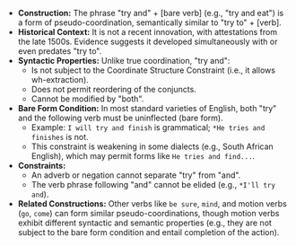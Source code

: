 *   **Construction:** The phrase "try and" + [bare verb] (e.g., "try and eat") is a form of pseudo-coordination, semantically similar to "try to" + [verb].
*   **Historical Context:** It is not a recent innovation, with attestations from the late 1500s. Evidence suggests it developed simultaneously with or even predates "try to".
*   **Syntactic Properties:** Unlike true coordination, "try and":
    *   Is not subject to the Coordinate Structure Constraint (i.e., it allows wh-extraction).
    *   Does not permit reordering of the conjuncts.
    *   Cannot be modified by "both".
*   **Bare Form Condition:** In most standard varieties of English, both "try" and the following verb must be uninflected (bare form).
    *   Example: `I will try and finish` is grammatical; `*He tries and finishes` is not.
    *   This constraint is weakening in some dialects (e.g., South African English), which may permit forms like `He tries and find...`.
*   **Constraints:**
    *   An adverb or negation cannot separate "try" from "and".
    *   The verb phrase following "and" cannot be elided (e.g., `*I'll try and`).
*   **Related Constructions:** Other verbs like `be sure`, `mind`, and motion verbs (`go`, `come`) can form similar pseudo-coordinations, though motion verbs exhibit different syntactic and semantic properties (e.g., they are not subject to the bare form condition and entail completion of the action).

